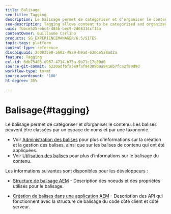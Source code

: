 ```yaml
---
title: Balisage
seo-title: Tagging
description: Le balisage permet de catégoriser et d’organiser le contenu
seo-description: Tagging allows content to be categorized and organized
uuid: fbbce525-ebc4-484b-bec9-2d68314cf15a
contentOwner: Guillaume Carlino
products: SG_EXPERIENCEMANAGER/6.5/SITES
topic-tags: platform
content-type: reference
discoiquuid: 2d0835e0-5602-49a9-b9ad-636ce5a8ad2a
feature: Tagging
exl-id: 6db75405-d957-4714-b75a-9b71c17c89d6
source-git-commit: b220adf6fa3e9faf94389b9a9416b7fca2f89d9d
workflow-type: tm+mt
source-wordcount: '100'
ht-degree: 35%

---
```


# Balisage{#tagging}

Le balisage permet de catégoriser et d’organiser le contenu. Les balises peuvent être classées par un espace de noms et par une taxonomie.

* Voir [Administration des balises](/help/sites-administering/tags.md) pour plus d’informations sur la création et la gestion des balises, ainsi que sur les balises de contenu qui ont été appliquées.
* Voir [Utilisation des balises](/help/sites-authoring/tags.md) pour plus d’informations sur le balisage du contenu.

Les informations suivantes sont disponibles pour les développeurs :

* [Structure de balisage AEM](/help/sites-developing/framework.md) - Description des noeuds et des propriétés utilisés pour le balisage.

* [Création de balises dans une application AEM](/help/sites-developing/building.md) - Description des API qui fonctionnent avec la structure de balisage du code côté client et côté serveur.
